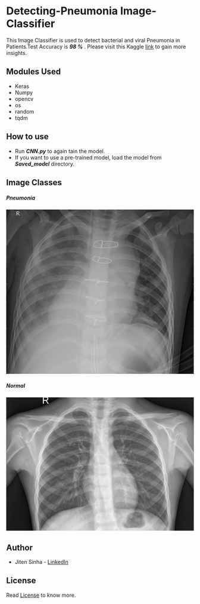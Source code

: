 # Detecting-Pneumonia Image-Classifier
This Image Classifier is used to detect bacterial and viral Pneumonia in Patients.Test Accuracy is ***98 %*** . 
Please visit this Kaggle [link](https://www.kaggle.com/paultimothymooney/chest-xray-pneumonia) to gain more insights.

## Modules Used
- Keras
- Numpy
- opencv
- os
- random
- tqdm

## How to use
- Run ***CNN.py*** to again tain the model.
- If you want to use a pre-trained model, load the model from ***Saved_model*** directory.

## Image Classes

##### Pneumonia
![picture](Pneumonia.jpg)

##### Normal
![picture](Normal.jpg)

## Author
- Jiten Sinha - [LinkedIn](https://www.linkedin.com/in/jiten-sinha-131043159/)

## License
Read [License](https://github.com/jitensinha98/Detecting-Pneumonia_image_classifier/blob/master/LICENSE) to know more.
